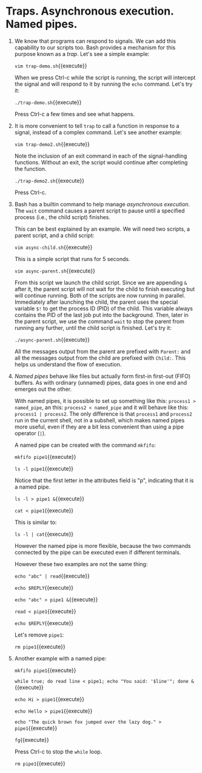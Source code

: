 # Traps. Asynchronous execution. Named pipes.

1. We know that programs can respond to signals. We can add this
   capability to our scripts too. Bash provides a mechanism for this
   purpose known as a _trap_. Let's see a simple example:
   
   `vim trap-demo.sh`{{execute}}
   
   When we press Ctrl-c while the script is running, the script will
   intercept the signal and will respond to it by running the `echo`
   command. Let's try it:
   
   `./trap-demo.sh`{{execute}}
   
   Press Ctrl-c a few times and see what happens.
   
2. It is more convenient to tell `trap` to call a function in response
   to a signal, instead of a complex command. Let's see another
   example:
   
   `vim trap-demo2.sh`{{execute}}
   
   Note the inclusion of an exit command in each of the
   signal-handling functions. Without an exit, the script would
   continue after completing the function.

   `./trap-demo2.sh`{{execute}}
   
   Press Ctrl-c.

3. Bash has a builtin command to help manage _asynchronous
   execution_. The `wait` command causes a parent script to pause
   until a specified process (i.e., the child script) finishes.
   
   This can be best explained by an example. We will need two scripts,
   a parent script, and a child script:
   
   `vim async-child.sh`{{execute}}
   
   This is a simple script that runs for 5 seconds.
   
   `vim async-parent.sh`{{execute}}
   
   From this script we launch the child script. Since we are appending
   `&` after it, the parent script will not wait for the child to
   finish executing but will continue running. Both of the scripts are
   now running in parallel. Immediately after launching the child, the
   parent uses the special variable `$!` to get the process ID (PID)
   of the child. This variable always contains the PID of the last job
   put into the background. Then, later in the parent script, we use
   the command `wait` to stop the parent from running any further,
   until the child script is finished. Let's try it:
   
   `./async-parent.sh`{{execute}}
   
   All the messages output from the parent are prefixed with `Parent:`
   and all the messages output from the child are prefixed with
   `Child:`.  This helps us understand the flow of execution.
   
4. _Named pipes_ behave like files but actually form first-in
   first-out (FIFO) buffers. As with ordinary (unnamed) pipes, data
   goes in one end and emerges out the other.

   With named pipes, it is possible to set up something like this:
   `process1 > named_pipe`, an this: `process2 < named_pipe` and it
   will behave like this: `process1 | process2`. The only difference
   is that `process1` and `process2` run in the current shell, not in
   a subshell, which makes named pipes more useful, even if they are a
   bit less convenient than using a pipe operator (`|`). 
   
   A named pipe can be created with the command `mkfifo`:
   
   `mkfifo pipe1`{{execute}}
   
   `ls -l pipe1`{{execute}}
   
   Notice that the first letter in the attributes field is "p",
   indicating that it is a named pipe.
   
   `ls -l > pipe1 &`{{execute}}
   
   `cat < pipe1`{{execute}}
   
   This is similar to:
   
   `ls -l | cat`{{execute}}
   
   However the named pipe is more flexible, because the two commands
   connected by the pipe can be executed even if different terminals.
   
   However these two examples are not the same thing:
   
   `echo "abc" | read`{{execute}}
   
   `echo $REPLY`{{execute}}
   
   `echo "abc" > pipe1 &`{{execute}}
   
   `read < pipe1`{{execute}}
   
   `echo $REPLY`{{execute}}
   
   Let's remove `pipe1`:
   
   `rm pipe1`{{execute}}

5. Another example with a named pipe:

   `mkfifo pipe1`{{execute}}

   `while true; do read line < pipe1; echo "You said: '$line'"; done &`{{execute}}
   
   `echo Hi > pipe1`{{execute}}
   
   `echo Hello > pipe1`{{execute}}
   
   `echo "The quick brown fox jumped over the lazy dog." > pipe1`{{execute}}

   `fg`{{execute}}
   
   Press Ctrl-c to stop the `while` loop.
   
   `rm pipe1`{{execute}}
